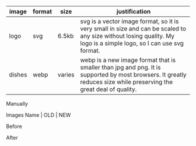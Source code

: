 | image  | format | size   | justification                                                                                                                                                      |
| ------ | ------ | ------ | ------------------------------------------------------------------------------------------------------------------------------------------------------------------ |
| logo   | svg    | 6.5kb  | svg is a vector image format, so it is very small in size and can be scaled to any size without losing quality. My logo is a simple logo, so I can use svg format. |
| dishes | webp   | varies | webp is a new image format that is smaller than jpg and png. It is supported by most browsers. It greatly reduces size while preserving the great deal of quality.                                                          |

Manually

Images
Name | OLD | NEW




Before



After


